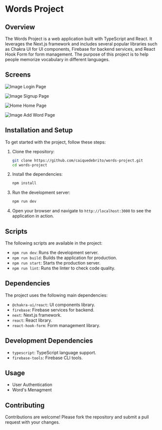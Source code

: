 # Words Project

## Overview
The Words Project is a web application built with TypeScript and React. It leverages the Next.js framework and includes several popular libraries such as Chakra UI for UI components, Firebase for backend services, and React Hook Form for form management. The purpose of this project is to help people memorize vocabulary in different languages.

## Screens
![Image](https://github.com/user-attachments/assets/cbc2c67e-3aee-433e-b8c0-71c200ea7988)
Login Page

![Image](https://github.com/user-attachments/assets/5a3065fc-3ecc-4c82-8381-dcfa03702c68)
Signup Page

![Home](https://github.com/user-attachments/assets/c4e7d5f8-dc5e-4912-b517-e5f17c47f315)
Home Page

![Image](https://github.com/user-attachments/assets/12253243-5004-488b-83ae-44c43a4bd5ed)
Add Word Page

## Installation and Setup
To get started with the project, follow these steps:

1. Clone the repository:
   ```sh
   git clone https://github.com/caiquedebrito/words-project.git
   cd words-project
   ```

2. Install the dependencies:
   ```sh
   npm install
   ```

3. Run the development server:
   ```sh
   npm run dev
   ```

4. Open your browser and navigate to `http://localhost:3000` to see the application in action.

## Scripts
The following scripts are available in the project:

- `npm run dev`: Runs the development server.
- `npm run build`: Builds the application for production.
- `npm run start`: Starts the production server.
- `npm run lint`: Runs the linter to check code quality.

## Dependencies
The project uses the following main dependencies:

- `@chakra-ui/react`: UI components library.
- `firebase`: Firebase services for backend.
- `next`: Next.js framework.
- `react`: React library.
- `react-hook-form`: Form management library.

## Development Dependencies
- `typescript`: TypeScript language support.
- `firebase-tools`: Firebase CLI tools.

## Usage
- User Authentication
- Word's Menagment

## Contributing
Contributions are welcome! Please fork the repository and submit a pull request with your changes.
